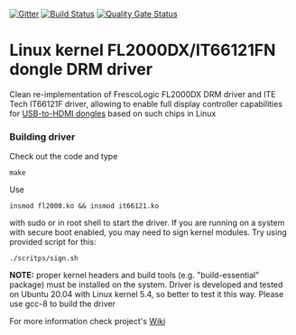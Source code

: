[![Gitter](https://badges.gitter.im/fl2000_drm/community.svg)](https://gitter.im/fl2000_drm/community?utm_source=badge&utm_medium=badge&utm_campaign=pr-badge) [![Build Status](https://travis-ci.org/klogg/fl2000_drm.svg?branch=master)](https://travis-ci.org/klogg/fl2000_drm) [![Quality Gate Status](https://sonarcloud.io/api/project_badges/measure?project=klogg_fl2000_drm&metric=alert_status)](https://sonarcloud.io/dashboard?id=klogg_fl2000_drm)

# Linux kernel FL2000DX/IT66121FN dongle DRM driver

Clean re-implementation of FrescoLogic FL2000DX DRM driver and ITE Tech IT66121F driver, allowing to enable full display controller capabilities for [USB-to-HDMI dongles](https://www.aliexpress.com/item/32821739801.html?spm=a2g0o.productlist.0.0.14ee52fb8rFfu5) based on such chips in Linux

### Building driver

Check out the code and type
```
make
```
Use
```
insmod fl2000.ko && insmod it66121.ko
```
with sudo or in root shell to start the driver. If you are running on a system with secure boot enabled, you may need to sign kernel modules. Try using provided script for this:
```
./scritps/sign.sh
```

**NOTE:** proper kernel headers and build tools (e.g. "build-essential" package) must be installed on the system. Driver is developed and tested on Ubuntu 20.04 with Linux kernel 5.4, so better to test it this way. Please use gcc-8 to build the driver

For more information check project's [Wiki](https://github.com/klogg/fl2000_drm/wiki)
